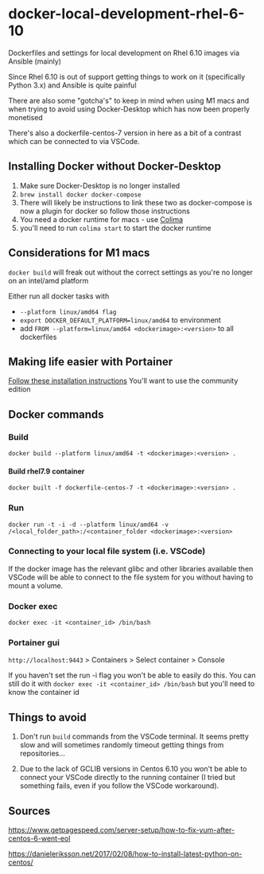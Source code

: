 # docker-local-development-rhel-6-10

Dockerfiles and settings for local development on Rhel 6.10 images via Ansible (mainly)

Since Rhel 6.10 is out of support getting things to work on it (specifically Python 3.x) and Ansible is quite painful

There are also some "gotcha's" to keep in mind when using M1 macs and when trying to avoid using Docker-Desktop which has now been properly monetised

There's also a dockerfile-centos-7 version in here as a bit of a contrast which can be connected to via VSCode.

## Installing Docker without Docker-Desktop

1. Make sure Docker-Desktop is no longer installed
2. `brew install docker docker-compose`
3. There will likely be instructions to link these two as docker-compose is now a plugin for docker so follow those instructions
4. You need a docker runtime for macs - use [Colima](https://github.com/abiosoft/colima)
5. you'll need to run `colima start` to start the docker runtime 

## Considerations for M1 macs

`docker build` will freak out without the correct settings as you're no longer on an intel/amd platform

Either run all docker tasks with 

* `--platform linux/amd64 flag`
* `export DOCKER_DEFAULT_PLATFORM=linux/amd64` to environment
* add `FROM --platform=linux/amd64 <dockerimage>:<version>` to all dockerfiles

## Making life easier with Portainer

[Follow these installation instructions](https://docs.portainer.io/start/install/server/docker/linux)
You'll want to use the community edition

## Docker commands

### Build
`docker build --platform linux/amd64 -t <dockerimage>:<version> .`

#### Build rhel7.9 container
`docker built -f dockerfile-centos-7 -t <dockerimage>:<version> .`

### Run
`docker run -t -i -d --platform linux/amd64 -v /<local_folder_path>:/<container_folder <dockerimage>:<version>`

### Connecting to your local file system (i.e. VSCode)
If the docker image has the relevant glibc and other libraries available then VSCode will be able to connect to the file system for you without having to mount a volume.

### Docker exec 
`docker exec -it <container_id> /bin/bash`

### Portainer gui
`http://localhost:9443` > Containers > Select container > Console 

If you haven't set the run -i flag you won't be able to easily do this. You can still do it with `docker exec -it <container_id> /bin/bash` but you'll need to know the container id

## Things to avoid

1. Don't run `build` commands from the VSCode terminal. It seems pretty slow and will sometimes randomly timeout getting things from repositories...

2. Due to the lack of GCLIB versions in Centos 6.10 you won't be able to connect your VSCode directly to the running container (I tried but something fails, even if you follow the VSCode workaround).

## Sources

https://www.getpagespeed.com/server-setup/how-to-fix-yum-after-centos-6-went-eol

https://danieleriksson.net/2017/02/08/how-to-install-latest-python-on-centos/